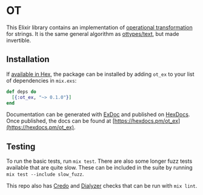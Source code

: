 # OT

This Elixir library contains an implementation of
[operational transformation][ot] for strings. It is the same general algorithm
as [ottypes/text][ot_text], but made invertible.

## Installation

If [available in Hex](https://hex.pm/docs/publish), the package can be installed
by adding `ot_ex` to your list of dependencies in `mix.exs`:

```elixir
def deps do
  [{:ot_ex, "~> 0.1.0"}]
end
```

Documentation can be generated with
[ExDoc](https://github.com/elixir-lang/ex_doc) and published on
[HexDocs](https://hexdocs.pm). Once published, the docs can be found at
[https://hexdocs.pm/ot_ex](https://hexdocs.pm/ot_ex).

## Testing

To run the basic tests, run `mix test`. There are also some longer fuzz tests
available that are quite slow. These can be included in the suite by running
`mix test --include slow_fuzz`.

This repo also has [Credo][credo] and [Dialyzer][dialyxir] checks that can be
run with `mix lint`.

[credo]: https://github.com/rrrene/credo
[dialyxir]: https://github.com/jeremyjh/dialyxir
[ot]: https://en.wikipedia.org/wiki/Operational_transformation
[ot_text]: https://github.com/ottypes/text
